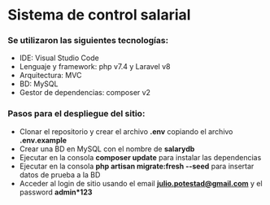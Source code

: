 # Sistema de control salarial
### Se utilizaron las siguientes tecnologías:
 - IDE: Visual Studio Code
 - Lenguaje y framework: php v7.4 y Laravel v8
 - Arquitectura: MVC
 - BD: MySQL
 - Gestor de dependencias: composer v2

### Pasos para el despliegue del sitio:
  - Clonar el repositorio y crear el archivo **.env** copiando el archivo **.env.example**
  - Crear una BD en MySQL con el nombre de **salarydb**
  - Ejecutar en la consola **composer update** para instalar las dependencias
  - Ejecutar en la consola **php artisan migrate:fresh --seed** para insertar datos de prueba a la BD
  - Acceder al login de sitio usando el email **julio.potestad@gmail.com** y el password **admin*123**
